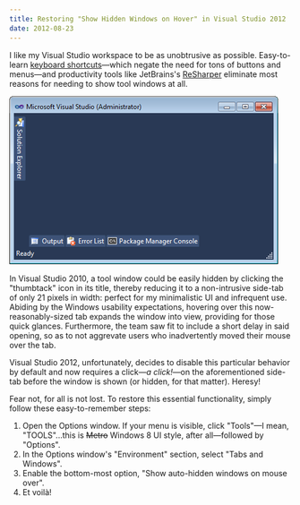 ```yaml
---
title: Restoring "Show Hidden Windows on Hover" in Visual Studio 2012
date: 2012-08-23
---
```


I like my Visual Studio workspace to be as unobtrusive as possible. Easy-to-learn [keyboard shortcuts][1]&mdash;which negate the need for tons of buttons and menus&mdash;and productivity tools like JetBrains's [ReSharper][2] eliminate most reasons for needing to show tool windows at all.

![My minimalistic view of the world through Visual Studio 2010][a]

In Visual Studio 2010, a tool window could be easily hidden by clicking the "thumbtack" icon in its title, thereby reducing it to a non-intrusive side-tab of only 21 pixels in width: perfect for my minimalistic UI and infrequent use. Abiding by the Windows usability expectations, hovering over this now-reasonably-sized tab expands the window into view, providing for those quick glances. Furthermore, the team saw fit to include a short delay in said opening, so as to not aggrevate users who inadvertently moved their mouse over the tab.

Visual Studio 2012, unfortunately, decides to disable this particular behavior by default and now requires a click&mdash;*a click!*&mdash;on the aforementioned side-tab before the window is shown (or hidden, for that matter). Heresy!

Fear not, for all is not lost. To restore this essential functionality, simply follow these easy-to-remember steps:

1. Open the Options window. If your menu is visible, click "Tools"&mdash;I mean, "TOOLS"...this is <strike>Metro</strike> Windows 8 UI style, after all&mdash;followed by "Options".
2. In the Options window's "Environment" section, select "Tabs and Windows".
3. Enable the bottom-most option, "Show auto-hidden windows on mouse over".
4. Et voil&#0224;!

[1]: http://msdn.microsoft.com/en-us/library/da5kh0wa.aspx
[2]: http://www.jetbrains.com/resharper/

[a]: /css/images/blog/2012-08-23-01.png
